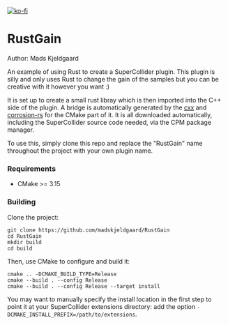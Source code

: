 [![ko-fi](https://ko-fi.com/img/githubbutton_sm.svg)](https://ko-fi.com/X8X6RXV10)

# RustGain

Author: Mads Kjeldgaard

An example of using Rust to create a SuperCollider plugin. This plugin is silly and only uses Rust to change the gain of the samples but you can be creative with it however you want :)

It is set up to create a small rust libray which is then imported into the C++ side of the plugin. A bridge is automatically generated by the [cxx](https://cxx.rs/) and [corrosion-rs](https://corrosion-rs.github.io/corrosion/) for the CMake part of it. It is all downloaded automatically, including the SuperCollider source code needed, via the CPM package manager. 

To use this, simply clone this repo and replace the "RustGain" name throughout the project with your own plugin name.

### Requirements

- CMake >= 3.15

### Building

Clone the project:

    git clone https://github.com/madskjeldgaard/RustGain
    cd RustGain
    mkdir build
    cd build

Then, use CMake to configure and build it:

    cmake .. -DCMAKE_BUILD_TYPE=Release
    cmake --build . --config Release
    cmake --build . --config Release --target install

You may want to manually specify the install location in the first step to point it at your
SuperCollider extensions directory: add the option `-DCMAKE_INSTALL_PREFIX=/path/to/extensions`.
